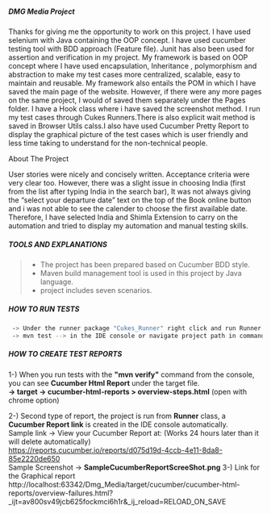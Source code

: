 ##### DMG Media Project
Thanks for giving me the opportunity to work on this project. I have used selenium with Java containing the OOP concept. I have used cucumber testing tool with BDD approach (Feature file). Junit has also been used for assertion and verification  in my project.
My framework is based on OOP concept where  I have used encapsulation, Inheritance , polymorphism and abstraction to make my test cases more centralized, scalable, easy to maintain and reusable. My framework also entails the POM in which I have saved the main page of the website. However, if there were any more pages on the same project, I would of saved them separately under the Pages folder. I have a Hook class where i have saved the screenshot method.
I run my test cases through Cukes Runners.There is also explicit wait  method is saved in Browser Utils calss.I also have used Cucumber Pretty Report to display the graphical picture of the test cases which is user friendly and less time taking to understand for the non-technical people.

About The Project

User stories were nicely and concisely written. Acceptance criteria were very clear too. However, there was a slight issue in choosing India (first from the list after typing  India in the search bar), It was not always giving the “select your departure date” text on the top of the Book online button and i was not able to see the calender to choose the first available date. Therefore, I have selected India and Shimla Extension to carry on the automation and tried to display my automation and manual testing skills.

##### TOOLS AND EXPLANATIONS
>- The project has been prepared based on Cucumber BDD style.
>- Maven build management tool is used in this project by Java language.
>- project includes seven scenarios.

##### HOW TO RUN TESTS
```sh
 -> Under the runner package "Cukes_Runner" right click and run Runner. "src > test > java > runner > Cukes_Runner"
 -> mvn test --> in the IDE console or navigate project path in command line and run.
```
##### HOW TO CREATE TEST REPORTS

1-) When you run tests with the **"mvn verify"** command from the console, you can see **Cucumber Html Report** under the target file.       
**-> target -> cucumber-html-reports > overview-steps.html** (open with chrome option)

2-) Second type of report, the project is run from **Runner** class, a **Cucumber Report link** is created in the IDE console automatically.       
Sample link -> View your Cucumber Report at:   (Works 24 hours later than it will delete automatically)                                         
https://reports.cucumber.io/reports/d075d19d-4ccb-4e11-8da8-85e2220de650             
Sample Screenshot -> **SampleCucumberReportScreeShot.png**
3-) Link for the Graphical report
http://localhost:63342/Dmg_Media/target/cucumber/cucumber-html-reports/overview-failures.html?_ijt=av800sv49jcb625fockmci6h1r&_ij_reload=RELOAD_ON_SAVE

 